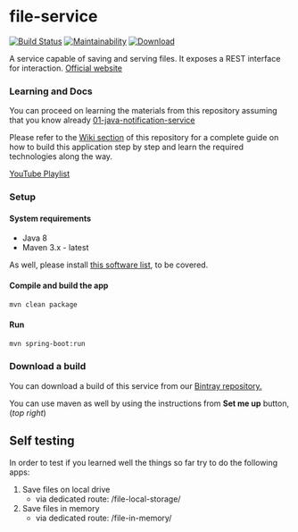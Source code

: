 # file-service

[![Build Status](https://travis-ci.org/becoming/02-java-file-service.svg?branch=master)](https://travis-ci.org/becoming/02-java-file-service)
[![Maintainability](https://api.codeclimate.com/v1/badges/4deac811aeda56ad3743/maintainability)](https://codeclimate.com/github/becoming/02-java-file-service/maintainability)
 [ ![Download](https://api.bintray.com/packages/becoming/m2/file-service/images/download.svg) ](https://bintray.com/becoming/m2/file-service/_latestVersion) 
 
A service capable of saving and serving files. It exposes a REST interface for interaction.
[Official website](https://becoming.tech)

### Learning and Docs

You can proceed on learning the materials from this repository assuming that you know already [01-java-notification-service](https://github.com/becoming/01-java-notification-service)

Please refer to the [Wiki section](https://github.com/becoming/02-java-file-service/wiki) of this repository for a complete guide on how to build this application step by step and learn the required technologies along the way.

[YouTube Playlist](https://www.youtube.com/playlist?list=PLPkoWZmDIKwBAPN1iBNcRMz_XpruiJ27p)

### Setup

#### System requirements

 - Java 8
 - Maven 3.x - latest

As well, please install [this software list](https://becoming.tech/java/apps-and-software), to be covered.

#### Compile and build the app

```bash
mvn clean package
```

#### Run

```bash
mvn spring-boot:run
```

### Download a build

You can download a build of this service from our [Bintray repository.](https://bintray.com/beta/#/becoming/m2/)

You can use maven as well by using the instructions from **Set me up** button, (_top right_)

## Self testing

In order to test if you learned well the things so far try to do the following apps:

1. Save files on local drive
    - via dedicated route: /file-local-storage/
1. Save files in memory
    - via dedicated route: /file-in-memory/